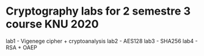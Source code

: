 # Cryptography labs for 2 semestre 3 course KNU 2020

lab1 - Vigenege cipher + cryptoanalysis
lab2 - AES128 
lab3 - SHA256
lab4 - RSA + OAEP
